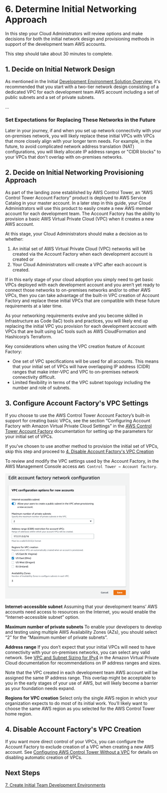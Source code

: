# 6. Determine Initial Networking Approach

In this step your Cloud Administrators will review options and make decisions for both the initial network design and provisioning methods in support of the development team AWS accounts.

This step should take about 30 minutes to complete.

## 1. Decide on Initial Network Design

As mentioned in the Initial [Development Environment Solution Overview](1-2-solution.md#vpc-network-for-each-development-team-aws-account), it's recommended that you start with a two-tier network design consisting of a dedicated VPC for each development team AWS account including a set of public subnets and a set of private subnets.  

...

### Set Expectations for Replacing These Networks in the Future

Later in your journey, if and when you set up network connectivity with your on-premises network, you will likely replace these initial VPCs with VPCs that more closely align with your longer term needs. For example, in the future, to avoid complicated network address translation (NAT) configurations, you will likely allocate IP address ranges or "CIDR blocks" to your VPCs that don't overlap with on-premises networks.

## 2. Decide on Initial Networking Provisioning Approach

As part of the landing zone established by AWS Control Tower, an “AWS Control Tower Account Factory” product is deployed to AWS Service Catalog in your master account. In a later step in this guide, your Cloud Administrators will use this product to easily create a new AWS member account for each development team. The Account Factory has the ability to provision a basic AWS Virtual Private Cloud (VPC) when it creates a new AWS account.

 At this stage, your Cloud Administrators should make a decision as to whether:

1. An initial set of AWS Virtual Private Cloud (VPC) networks will be created via the Account Factory when each development account is created or 
2. Your Cloud Administrators will create a VPC after each account is created.

 If in this early stage of your cloud adoption you simply need to get basic VPCs deployed with each development account and you aren’t yet ready to connect those networks to on-premises networks and/or to other AWS VPCs, then you can take advantage of the built-in VPC creation of Account Factory and replace these initial VPCs that are compatible with these future requirements at a later time.

 As your networking requirements evolve and you become skilled in Infrastructure as Code (IaC) tools and practices, you will likely end up replacing the initial VPC you provision for each development account with VPCs that are built using IaC tools such as AWS CloudFormation and Hashicorp’s Terraform. 

 Key considerations when using the VPC creation feature of Account Factory:

* One set of VPC specifications will be used for all accounts. This means that your initial set of VPCs will have overlapping IP address (CIDR) ranges that make inter-VPC and VPC to on-premises network connectivity difficult.
* Limited flexibility in terms of the VPC subnet topology including the number and role of subnets.

## 3. Configure Account Factory's VPC Settings

If you choose to use the AWS Control Tower Account Factory’s built-in support for creating basic VPCs, see the section “Configuring Account Factory with Amazon Virtual Private Cloud Settings” in the [AWS Control Tower Account Factory](https://docs.aws.amazon.com/controltower/latest/userguide/account-factory.html) documentation for setting up the parameters for your initial set of VPCs. 

If you've chosen to use another method to provision the initial set of VPCs, skip this step and proceed to [4. Disable Account Factory's VPC Creation](#4-disable-account-factorys-vpc-creation)

 To review and modify the VPC settings used by the Account Factory, in the AWS Management Console access `AWS Control Tower → Account factory`.

<img src="../images/control-tower-account-factory-network-settings.png" alt="AWS Control Tower Account Factory Network Settings" width="400"/>

**Internet-accessible subnet**
 Assuming that your development teams’ AWS accounts need access to resources on the Internet, you would enable the “Internet-accessible subnet” option.

**Maximum number of private subnets**
 To enable your developers to develop and testing using multiple AWS Availability Zones (AZs), you should select “2” for the “Maximum number of private subnets”.

**Address range**
 If you don’t expect that your initial VPCs will need to have connectivity with your on-premises networks, you can select any valid network. See [VPC and Subnet Sizing for IPv4](https://docs.aws.amazon.com/vpc/latest/userguide//VPC_Subnets.html#vpc-sizing-ipv4) in the Amazon Virtual Private Cloud documentation for recommendations on IP address ranges and sizes. 

 Note that the VPC created in each development team AWS account will be assigned the same IP address range. This overlap might be acceptable to you in the early stages of your use of AWS, but will likely become a barrier as your foundation needs expand.

**Regions for VPC creation**
 Select only the single AWS region in which your organization expects to do most of its initial work. You’ll likely want to choose the same AWS region as you selected for the AWS Control Tower home region.

## 4. Disable Account Factory's VPC Creation

 If you want more direct control of your VPCs, you can configure the Account Factory to exclude creation of a VPC when creating a new AWS account. See [Configuring AWS Control Tower Without a VPC](https://docs.aws.amazon.com/controltower/latest/userguide/configure-without-vpc.html) for details on disabling automatic creation of VPCs.

 ## Next Steps

[7. Create Initial Team Development Environments](2-7-create-team-dev-environments.md)
